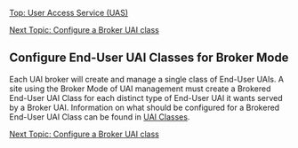 [Top: User Access Service (UAS)](User_Access_Service_UAS.md)

[Next Topic: Configure a Broker UAI class](Configure_a_Broker_UAI_Class.md)


## Configure End-User UAI Classes for Broker Mode

Each UAI broker will create and manage a single class of End-User UAIs.  A site using the Broker Mode of UAI management must create a Brokered End-User UAI Class for each distinct type of End-User UAI it wants served by a Broker UAI.  Information on what should be configured for a Brokered End-User UAI Class can be found in [UAI Classes](UAI_Classes.md).

[Next Topic: Configure a Broker UAI class](Configure_a_Broker_UAI_Class.md)
